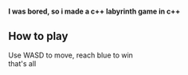 #### I was bored, so i made a c++ labyrinth game in c++
## How to play
Use WASD to move, reach blue to win<br/>
that's all
